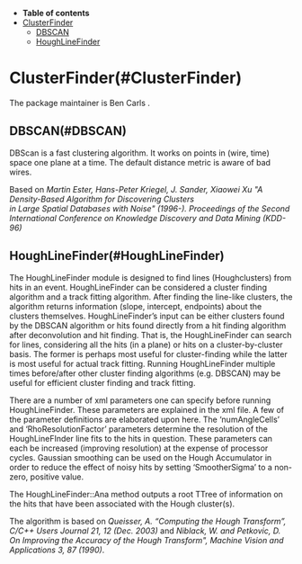 -   **Table of contents**
-   [ClusterFinder](#ClusterFinder)
    -   [DBSCAN](#DBSCAN)
    -   [HoughLineFinder](#HoughLineFinder)

ClusterFinder(#ClusterFinder)
================================

The package maintainer is Ben Carls .

DBSCAN(#DBSCAN)
------------------

DBScan is a fast clustering algorithm. It works on points in (wire, time) space one plane at a time. The default distance metric is aware of bad wires.

Based on *Martin Ester, Hans-Peter Kriegel, J. Sander, Xiaowei Xu "A Density-Based Algorithm for Discovering Clusters \
in Large Spatial Databases with Noise" (1996-). Proceedings of the Second International Conference on Knowledge Discovery and Data Mining (KDD-96)*

HoughLineFinder(#HoughLineFinder)
------------------------------------

The HoughLineFinder module is designed to find lines (Houghclusters) from hits in an event. HoughLineFinder can be considered a cluster finding algorithm and a track fitting algorithm. After finding the line-like clusters, the algorithm returns information (slope, intercept, endpoints) about the clusters themselves. HoughLineFinder’s input can be either clusters found by the DBSCAN algorithm or hits found directly from a hit finding algorithm after deconvolution and hit finding. That is, the HoughLineFinder can search for lines, considering all the hits (in a plane) or hits on a cluster-by-cluster basis. The former is perhaps most useful for cluster-finding while the latter is most useful for actual track fitting. Running HoughLineFinder multiple times before/after other cluster finding algorithms (e.g. DBSCAN) may be useful for efficient cluster finding and track fitting.

There are a number of xml parameters one can specify before running HoughLineFinder. These parameters are explained in the xml file. A few of the parameter definitions are elaborated upon here. The ‘numAngleCells’ and ‘RhoResolutionFactor’ parameters determine the resolution of the HoughLineFInder line fits to the hits in question. These parameters can each be increased (improving resolution) at the expense of processor cycles. Gaussian smoothing can be used on the Hough Accumulator in order to reduce the effect of noisy hits by setting ‘SmootherSigma’ to a non-zero, positive value.

The HoughLineFinder::Ana method outputs a root TTree of information on the hits that have been associated with the Hough cluster(s).

The algorithm is based on *Queisser, A. “Computing the Hough Transform”, C/C++ Users Journal 21, 12 (Dec. 2003)* and *Niblack, W. and Petkovic, D. On Improving the Accuracy of the Hough Transform", Machine Vision and Applications 3, 87 (1990)*.
